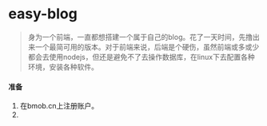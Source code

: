 # easy-blog
> 身为一个前端，一直都想搭建一个属于自己的blog。花了一天时间，先撸出来一个最简可用的版本。对于前端来说，后端是个硬伤，虽然前端或多或少都会去使用nodejs，但还是避免不了去操作数据库，在linux下去配置各种环境，安装各种软件。
#### 准备
1. 在bmob.cn上注册账户。
2. 

